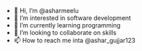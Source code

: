- 👋 Hi, I’m @asharmeelu
- 👀 I’m interested in software development
- 🌱 I’m currently learning programming
- 💞️ I’m looking to collaborate on skills
- 📫 How to reach me  inta @ashar_gujjar123

